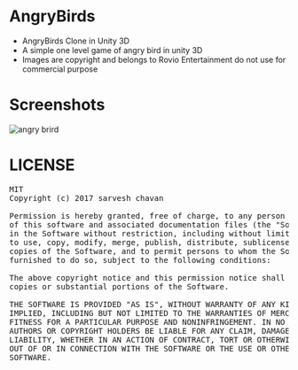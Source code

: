 # AngryBirds
- AngryBirds Clone in Unity 3D
- A simple one level game of angry bird in unity 3D
- Images are copyright and belongs to Rovio Entertainment do not use for commercial purpose 

# Screenshots
![angry brird](https://user-images.githubusercontent.com/22947683/31865670-23032fe0-b738-11e7-951d-bab7976fef1e.PNG)

# LICENSE
<pre>
MIT
Copyright (c) 2017 sarvesh chavan

Permission is hereby granted, free of charge, to any person obtaining a copy
of this software and associated documentation files (the "Software"), to deal
in the Software without restriction, including without limitation the rights
to use, copy, modify, merge, publish, distribute, sublicense, and/or sell
copies of the Software, and to permit persons to whom the Software is
furnished to do so, subject to the following conditions:

The above copyright notice and this permission notice shall be included in all
copies or substantial portions of the Software.

THE SOFTWARE IS PROVIDED "AS IS", WITHOUT WARRANTY OF ANY KIND, EXPRESS OR
IMPLIED, INCLUDING BUT NOT LIMITED TO THE WARRANTIES OF MERCHANTABILITY,
FITNESS FOR A PARTICULAR PURPOSE AND NONINFRINGEMENT. IN NO EVENT SHALL THE
AUTHORS OR COPYRIGHT HOLDERS BE LIABLE FOR ANY CLAIM, DAMAGES OR OTHER
LIABILITY, WHETHER IN AN ACTION OF CONTRACT, TORT OR OTHERWISE, ARISING FROM,
OUT OF OR IN CONNECTION WITH THE SOFTWARE OR THE USE OR OTHER DEALINGS IN THE
SOFTWARE.
